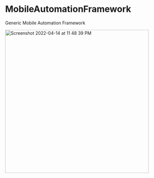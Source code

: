 # MobileAutomationFramework
Generic Mobile Automation Framework

<img width="462" alt="Screenshot 2022-04-14 at 11 48 39 PM" src="https://user-images.githubusercontent.com/103503033/163453011-caa4523e-14da-440a-bc7e-e2289b05da81.png">
